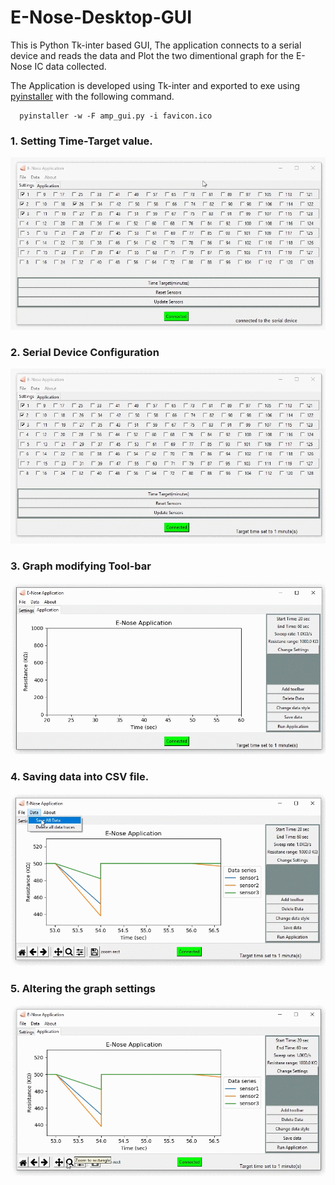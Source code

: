 # E-Nose-Desktop-GUI

This is Python Tk-inter based GUI, The application connects to a serial device and reads the data and Plot the two dimentional graph for the E-Nose IC data collected.

The Application is developed using Tk-inter and exported to exe using [pyinstaller](https://www.youtube.com/watch?v=lOIJIk_maO4) with the following command.

```
  pyinstaller -w -F amp_gui.py -i favicon.ico
```



### 1. Setting Time-Target value.

<p align="left">
  <img  src="./images/1.gif">
</p>  


### 2. Serial Device Configuration

<p align="left">
  <img  src="./images/2.gif">
</p>  


### 3. Graph modifying Tool-bar

<p align="left">
  <img  src="./images/3.gif">
</p>  


### 4. Saving data into CSV file.

<p align="left">
  <img  src="./images/4.gif">
</p>  


### 5. Altering the graph settings

<p align="left">
  <img  src="./images/5.gif">
</p>  


